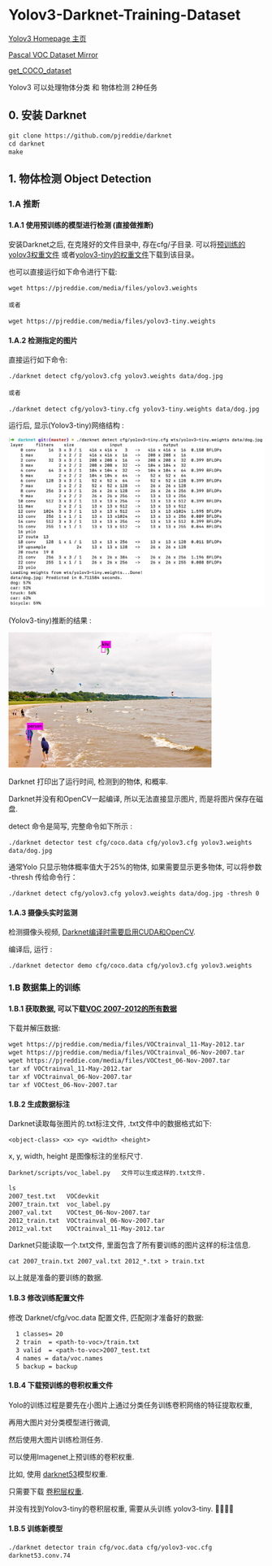 # Yolov3-Darknet-Training-Dataset

[Yolov3 Homepage 主页](https://pjreddie.com/darknet/yolo/)

[Pascal VOC Dataset Mirror](https://pjreddie.com/projects/pascal-voc-dataset-mirror/)

[get_COCO_dataset](https://github.com/pjreddie/darknet/blob/master/scripts/get_coco_dataset.sh)


Yolov3 可以处理物体分类 和 物体检测 2种任务

## 0. 安装 Darknet

```
git clone https://github.com/pjreddie/darknet
cd darknet
make
```

## 1. 物体检测 Object Detection

### 1.A 推断

#### 1.A.1 使用预训练的模型进行检测 (直接做推断)

安装Darknet之后, 在克隆好的文件目录中, 存在cfg/子目录. 可以将[预训练的yolov3权重文件](https://pjreddie.com/media/files/yolov3.weights) 或者[yolov3-tiny的权重文件](https://pjreddie.com/media/files/yolov3-tiny.weights)下载到该目录。


也可以直接运行如下命令进行下载:

```
wget https://pjreddie.com/media/files/yolov3.weights

或者

wget https://pjreddie.com/media/files/yolov3-tiny.weights
```

#### 1.A.2 检测指定的图片

直接运行如下命令:

```
./darknet detect cfg/yolov3.cfg yolov3.weights data/dog.jpg

或者

./darknet detect cfg/yolov3-tiny.cfg yolov3-tiny.weights data/dog.jpg
```

运行后, 显示(Yolov3-tiny)网络结构 :

<img src="./assets/tiny_detector_output.jpg" width=600>

(Yolov3-tiny)推断的结果 :

<img src="./assets/tiny_detector_result.jpg" width=400>

Darknet 打印出了运行时间, 检测到的物体, 和概率. 

Darknet并没有和OpenCV一起编译, 所以无法直接显示图片, 而是将图片保存在磁盘.

detect 命令是简写, 完整命令如下所示 :

```
./darknet detector test cfg/coco.data cfg/yolov3.cfg yolov3.weights data/dog.jpg
```

通常Yolo 只显示物体概率值大于25%的物体, 如果需要显示更多物体, 可以将参数 -thresh <value>传给命令行：

```
./darknet detect cfg/yolov3.cfg yolov3.weights data/dog.jpg -thresh 0
```

#### 1.A.3 摄像头实时监测

检测摄像头视频, [Darknet编译时需要启用CUDA和OpenCV](https://pjreddie.com/darknet/install/#cuda).

编译后, 运行 :

```
./darknet detector demo cfg/coco.data cfg/yolov3.cfg yolov3.weights
```

### 1.B 数据集上的训练

#### 1.B.1 获取数据, 可以下载[VOC 2007-2012的所有数据](https://pjreddie.com/projects/pascal-voc-dataset-mirror/)

下载并解压数据:

```
wget https://pjreddie.com/media/files/VOCtrainval_11-May-2012.tar
wget https://pjreddie.com/media/files/VOCtrainval_06-Nov-2007.tar
wget https://pjreddie.com/media/files/VOCtest_06-Nov-2007.tar
tar xf VOCtrainval_11-May-2012.tar
tar xf VOCtrainval_06-Nov-2007.tar
tar xf VOCtest_06-Nov-2007.tar
```

#### 1.B.2 生成数据标注

Darknet读取每张图片的.txt标注文件, .txt文件中的数据格式如下:

```
<object-class> <x> <y> <width> <height>
```

x, y, width, height 是图像标注的坐标尺寸.

```
Darknet/scripts/voc_label.py   文件可以生成这样的.txt文件.
```

```
ls
2007_test.txt   VOCdevkit
2007_train.txt  voc_label.py
2007_val.txt    VOCtest_06-Nov-2007.tar
2012_train.txt  VOCtrainval_06-Nov-2007.tar
2012_val.txt    VOCtrainval_11-May-2012.tar
```

Darknet只能读取一个.txt文件, 里面包含了所有要训练的图片这样的标注信息.
```
cat 2007_train.txt 2007_val.txt 2012_*.txt > train.txt
```

以上就是准备的要训练的数据.

#### 1.B.3 修改训练配置文件

修改 Darknet/cfg/voc.data 配置文件, 匹配刚才准备好的数据:

```
  1 classes= 20
  2 train  = <path-to-voc>/train.txt
  3 valid  = <path-to-voc>2007_test.txt
  4 names = data/voc.names
  5 backup = backup
```

#### 1.B.4 下载预训练的卷积权重文件

Yolo的训练过程是要先在小图片上通过分类任务训练卷积网络的特征提取权重, 

再用大图片对分类模型进行微调,

然后使用大图片训练检测任务.

可以使用Imagenet上预训练的卷积权重.

比如, 使用 [darknet53](https://pjreddie.com/darknet/imagenet/#darknet53)模型权重.

只需要下载 [卷积层权重](https://pjreddie.com/media/files/darknet53.conv.74).

并没有找到Yolov3-tiny的卷积层权重, 需要从头训练 yolov3-tiny. 🐍🐍🐍🐍


#### 1.B.5 训练新模型

```
./darknet detector train cfg/voc.data cfg/yolov3-voc.cfg darknet53.conv.74
```